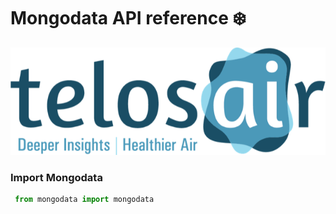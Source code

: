# Mongodata API reference :snowflake:


![Image of Telosair](https://github.com/Potsdam-Sensors/Telosair/blob/main/img/telosair.png)


### Import Mongodata 

```python
 from mongodata import mongodata
```
